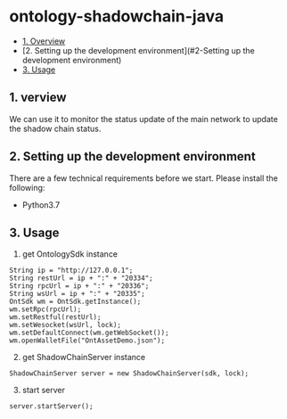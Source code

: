 # ontology-shadowchain-java

- [1. Overview](#1-Overview)
- [2. Setting up the development environment](#2-Setting up the development environment)
- [3. Usage](#3-Usage)

## 1. verview
We can use it to monitor the status update of the main network to update the shadow chain status.

## 2. Setting up the development environment

There are a few technical requirements before we start. Please install the following:
* Python3.7

## 3. Usage

1. get OntologySdk instance

```
String ip = "http://127.0.0.1";
String restUrl = ip + ":" + "20334";
String rpcUrl = ip + ":" + "20336";
String wsUrl = ip + ":" + "20335";
OntSdk wm = OntSdk.getInstance();
wm.setRpc(rpcUrl);
wm.setRestful(restUrl);
wm.setWesocket(wsUrl, lock);
wm.setDefaultConnect(wm.getWebSocket());
wm.openWalletFile("OntAssetDemo.json");
```

2. get ShadowChainServer instance

```
ShadowChainServer server = new ShadowChainServer(sdk, lock);
```

3. start server

```
server.startServer();
```

